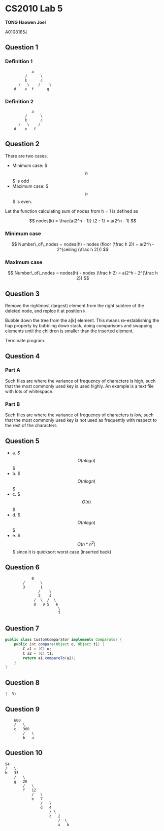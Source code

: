 CS2010 Lab 5
==============================

**TONG Haowen Joel**

A0108165J


## Question 1

### Definition 1

                a
             /      \
             b      c
          /   \    /    \
        d    e  f      g
        
### Definition 2

                a
             /      \
             b      c
          /   \    /
        d    e   f 


## Question 2

There are two cases.

- Minimum case: $$$h$$$ is odd 
- Maximum case: $$$h$$$ is even.

Let the function calculating sum of nodes from h = 1 is defined as 

$$
nodes(k) = \frac{a(2^n - 1)} {2 - 1} = a(2^n - 1)
$$

### Minimum case 

$$
Number\_of\_nodes = nodes(h) - nodes (floor (\frac h 2)) = a(2^h - 2^{ceiling (\frac h 2)})
$$

### Maximum case 

$$
Number\_of\_nodes = nodes(h) - nodes (\frac h 2) = a(2^h - 2^{\frac h 2})
$$


## Question 3

Remove the rightmost (largest) element from the right subtree of the deleted node, and replce it at position `k`.

Bubble down the tree from the a[k] element.  This means re-establishing the hap property by bubbling down stack, doing comparisons and swapping elements until the children is smaller than the inserted element.

Terminate program.


## Question 4

### Part A 

Such files are where the variance of frequency of characters is high, such that the most commonly used key is used highly.  An example is a text file with lots of whitespace. 

### Part B 

Such files are where the variance of frequency of characters is low, such that the most commonly used key is not used as frequently with respect to the rest of the characters


## Question 5

- a. 	$$$O (n log n)$$$
- b. 	$$$O (n log n)$$$
- c.  $$$ O(n) $$$
- d. 	$$$ O (n log n)$$$
- e. 	$$$ O(n * n^2)$$$ since it is quicksort worst case (inserted back)

## Question 6

				0
			/		\
			3		1
				   /	\
				   2	4
				 /  \  /  \
				 8   9 5   6
				            \
				            7

## Question 7

```java
public class CustomComparator implements Comparator {
    public int compare(Object o, Object t1) {
        C a1 = (C) o;
        C a2 = (C) t1;
        return a1.compareTo(a2);
    }
}
```


## Question 8

	(  3)


## Question 9

		600
		/	\
		c 	300
			/	\
			b 	a

## Question 10


	54
	/	\
	h 	33
		/	\
		g 	20 
			/	\
			f 	12
				/	\
				e 	7
					/	\
					d 	4
						/ \
						c 	2
							/  \
							a   b	

